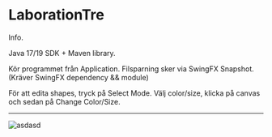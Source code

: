 # LaborationTre

Info.


Java 17/19 SDK + Maven library.

Kör programmet från Application.
Filsparning sker via SwingFX Snapshot. (Kräver SwingFX dependency && module)

För att edita shapes, tryck på Select Mode. Välj color/size, klicka på canvas och sedan på Change Color/Size.



*****************************************************************************************************************



![asdasd](https://user-images.githubusercontent.com/113700179/201496381-6aac4cce-8189-4981-ba60-abc12a4117d5.png)



